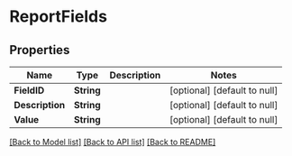 # ReportFields
## Properties

| Name | Type | Description | Notes |
|------------ | ------------- | ------------- | -------------|
| **FieldID** | **String** |  | [optional] [default to null] |
| **Description** | **String** |  | [optional] [default to null] |
| **Value** | **String** |  | [optional] [default to null] |

[[Back to Model list]](../README.md#documentation-for-models) [[Back to API list]](../README.md#documentation-for-api-endpoints) [[Back to README]](../README.md)

